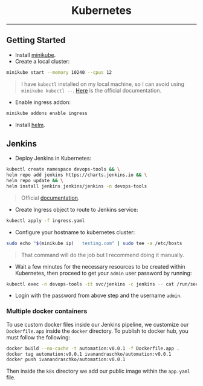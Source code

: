 <div align="center">
    <h1 align="center">Kubernetes</h1>
</div>
<hr>

## Getting Started
- Install [minikube](https://minikube.sigs.k8s.io/docs/start/#take-the-next-step).
- Create a local cluster:
```bash
minikube start --memory 10240 --cpus 12
```
> I have `kubectl` installed on my local machine, so I can avoid using `minikube kubectl --`. [Here](https://kubernetes.io/docs/tasks/tools/install-kubectl-linux/) is the official documentation.

- Enable ingress addon:
```bash
minikube addons enable ingress
```

- Install [helm](https://helm.sh/docs/intro/install/).

## Jenkins
- Deploy Jenkins in Kubernetes:
```bash
kubectl create namespace devops-tools && \
helm repo add jenkins https://charts.jenkins.io && \
helm repo update && \
helm install jenkins jenkins/jenkins -n devops-tools
```
> Official [documentation](https://github.com/jenkinsci/helm-charts/tree/main/charts/jenkins).

- Create Ingress object to route to Jenkins service:
```bash
kubectl apply -f ingress.yaml
```

- Configure your hostname to kubernetes cluster:
```bash
sudo echo "$(minikube ip)   testing.com" | sudo tee -a /etc/hosts
```
> That command will do the job but I recommend doing it manually.

- Wait a few minutes for the necessary resources to be created within Kubernetes, then proceed to get your `admin` user password by running:
```bash
kubectl exec -n devops-tools -it svc/jenkins -c jenkins -- cat /run/secrets/additional/chart-admin-password && echo
```

- Login with the password from above step and the username `admin`.

### Multiple docker containers
To use custom docker files inside our Jenkins pipeline, we customize our `Dockerfile.app` inside the `docker` directory. To publish to docker hub, you must follow the following:
```bash
docker build --no-cache -t automation:v0.0.1 -f Dockerfile.app .
docker tag automation:v0.0.1 ivanandraschko/automation:v0.0.1 
docker push ivanandraschko/automation:v0.0.1
```

Then inside the `k8s` directory we add our public image within the `app.yaml` file.